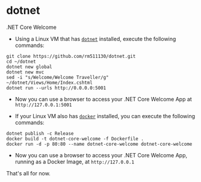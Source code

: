 # dotnet
.NET Core Welcome

- Using a Linux VM that has [`dotnet`](https://dotnet.microsoft.com/download/dotnet-core/3.1) installed, execute the following commands:

```
git clone https://github.com/rm511130/dotnet.git 
cd ~/dotnet
dotnet new global
dotnet new mvc 
sed -i "s/Welcome/Welcome Traveller/g" ~/dotnet/Views/Home/Index.cshtml
dotnet run --urls http://0.0.0.0:5001
```

- Now you can use a browser to access your .NET Core Welcome App at `http://127.0.0.1:5001`

- If your Linux VM also has [`docker`](https://docs.docker.com/engine/install/) installed, you can execute the following commands:

```
dotnet publish -c Release
docker build -t dotnet-core-welcome -f Dockerfile .
docker run -d -p 80:80 --name dotnet-core-welcome dotnet-core-welcome
```

- Now you can use a browser to access your .NET Core Welcome App, running as a Docker Image, at `http://127.0.0.1`

That's all for now.
